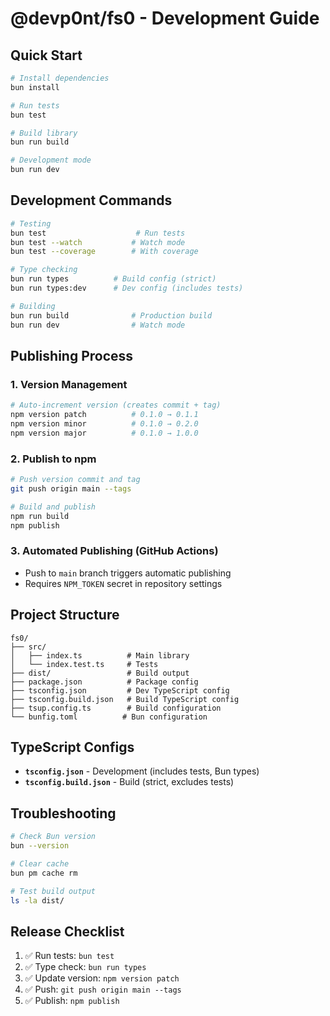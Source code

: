 # @devp0nt/fs0 - Development Guide

## Quick Start

```bash
# Install dependencies
bun install

# Run tests
bun test

# Build library
bun run build

# Development mode
bun run dev
```

## Development Commands

```bash
# Testing
bun test                    # Run tests
bun test --watch           # Watch mode
bun test --coverage        # With coverage

# Type checking
bun run types          # Build config (strict)
bun run types:dev      # Dev config (includes tests)

# Building
bun run build              # Production build
bun run dev                # Watch mode
```

## Publishing Process

### 1. Version Management
```bash
# Auto-increment version (creates commit + tag)
npm version patch          # 0.1.0 → 0.1.1
npm version minor          # 0.1.0 → 0.2.0
npm version major          # 0.1.0 → 1.0.0
```

### 2. Publish to npm
```bash
# Push version commit and tag
git push origin main --tags

# Build and publish
npm run build
npm publish
```

### 3. Automated Publishing (GitHub Actions)
- Push to `main` branch triggers automatic publishing
- Requires `NPM_TOKEN` secret in repository settings

## Project Structure

```
fs0/
├── src/
│   ├── index.ts          # Main library
│   └── index.test.ts     # Tests
├── dist/                 # Build output
├── package.json          # Package config
├── tsconfig.json         # Dev TypeScript config
├── tsconfig.build.json   # Build TypeScript config
├── tsup.config.ts        # Build configuration
└── bunfig.toml          # Bun configuration
```

## TypeScript Configs

- **`tsconfig.json`** - Development (includes tests, Bun types)
- **`tsconfig.build.json`** - Build (strict, excludes tests)

## Troubleshooting

```bash
# Check Bun version
bun --version

# Clear cache
bun pm cache rm

# Test build output
ls -la dist/
```

## Release Checklist

1. ✅ Run tests: `bun test`
2. ✅ Type check: `bun run types`
3. ✅ Update version: `npm version patch`
4. ✅ Push: `git push origin main --tags`
5. ✅ Publish: `npm publish`
